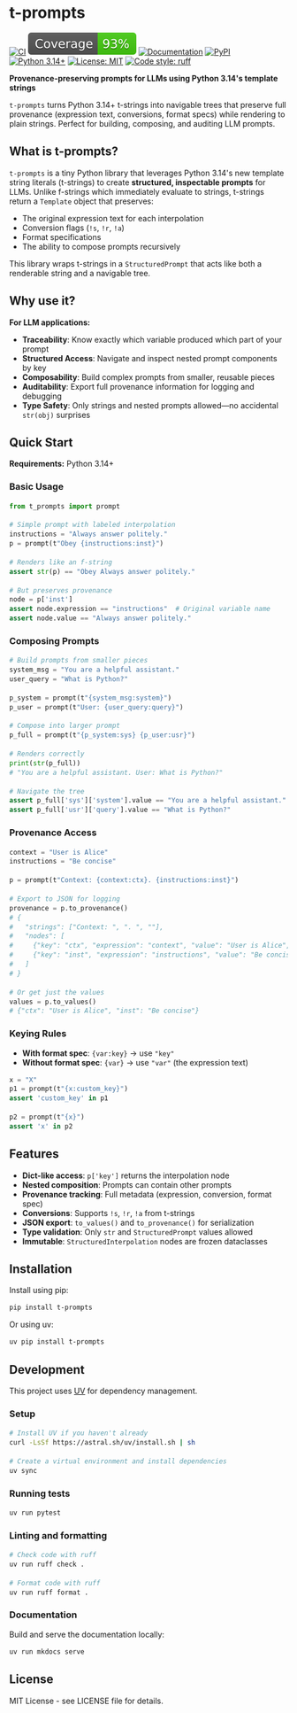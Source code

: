 # t-prompts

[![CI](https://github.com/habemus-papadum/t-prompts/actions/workflows/ci.yml/badge.svg)](https://github.com/habemus-papadum/t-prompts/actions/workflows/ci.yml)
[![Coverage](https://raw.githubusercontent.com/habemus-papadum/t-prompts/python-coverage-comment-action-data/badge.svg)](https://htmlpreview.github.io/?https://github.com/habemus-papadum/t-prompts/blob/python-coverage-comment-action-data/htmlcov/index.html)
[![Documentation](https://img.shields.io/badge/Documentation-blue.svg)](https://habemus-papadum.github.io/t-prompts/)
[![PyPI](https://img.shields.io/pypi/v/t-prompts.svg)](https://pypi.org/project/t-prompts/)
[![Python 3.14+](https://img.shields.io/badge/python-3.14+-blue.svg)](https://www.python.org/downloads/)
[![License: MIT](https://img.shields.io/badge/License-MIT-yellow.svg)](https://opensource.org/licenses/MIT)
[![Code style: ruff](https://img.shields.io/badge/code%20style-ruff-000000.svg)](https://github.com/astral-sh/ruff)

**Provenance-preserving prompts for LLMs using Python 3.14's template strings**

`t-prompts` turns Python 3.14+ t-strings into navigable trees that preserve full provenance (expression text, conversions, format specs) while rendering to plain strings. Perfect for building, composing, and auditing LLM prompts.

## What is t-prompts?

`t-prompts` is a tiny Python library that leverages Python 3.14's new template string literals (t-strings) to create **structured, inspectable prompts** for LLMs. Unlike f-strings which immediately evaluate to strings, t-strings return a `Template` object that preserves:

- The original expression text for each interpolation
- Conversion flags (`!s`, `!r`, `!a`)
- Format specifications
- The ability to compose prompts recursively

This library wraps t-strings in a `StructuredPrompt` that acts like both a renderable string and a navigable tree.

## Why use it?

**For LLM applications:**
- **Traceability**: Know exactly which variable produced which part of your prompt
- **Structured Access**: Navigate and inspect nested prompt components by key
- **Composability**: Build complex prompts from smaller, reusable pieces
- **Auditability**: Export full provenance information for logging and debugging
- **Type Safety**: Only strings and nested prompts allowed—no accidental `str(obj)` surprises

## Quick Start

**Requirements:** Python 3.14+

### Basic Usage

```python
from t_prompts import prompt

# Simple prompt with labeled interpolation
instructions = "Always answer politely."
p = prompt(t"Obey {instructions:inst}")

# Renders like an f-string
assert str(p) == "Obey Always answer politely."

# But preserves provenance
node = p['inst']
assert node.expression == "instructions"  # Original variable name
assert node.value == "Always answer politely."
```

### Composing Prompts

```python
# Build prompts from smaller pieces
system_msg = "You are a helpful assistant."
user_query = "What is Python?"

p_system = prompt(t"{system_msg:system}")
p_user = prompt(t"User: {user_query:query}")

# Compose into larger prompt
p_full = prompt(t"{p_system:sys} {p_user:usr}")

# Renders correctly
print(str(p_full))
# "You are a helpful assistant. User: What is Python?"

# Navigate the tree
assert p_full['sys']['system'].value == "You are a helpful assistant."
assert p_full['usr']['query'].value == "What is Python?"
```

### Provenance Access

```python
context = "User is Alice"
instructions = "Be concise"

p = prompt(t"Context: {context:ctx}. {instructions:inst}")

# Export to JSON for logging
provenance = p.to_provenance()
# {
#   "strings": ["Context: ", ". ", ""],
#   "nodes": [
#     {"key": "ctx", "expression": "context", "value": "User is Alice", ...},
#     {"key": "inst", "expression": "instructions", "value": "Be concise", ...}
#   ]
# }

# Or get just the values
values = p.to_values()
# {"ctx": "User is Alice", "inst": "Be concise"}
```

### Keying Rules

- **With format spec**: `{var:key}` → use `"key"`
- **Without format spec**: `{var}` → use `"var"` (the expression text)

```python
x = "X"
p1 = prompt(t"{x:custom_key}")
assert 'custom_key' in p1

p2 = prompt(t"{x}")
assert 'x' in p2
```

## Features

- **Dict-like access**: `p['key']` returns the interpolation node
- **Nested composition**: Prompts can contain other prompts
- **Provenance tracking**: Full metadata (expression, conversion, format spec)
- **Conversions**: Supports `!s`, `!r`, `!a` from t-strings
- **JSON export**: `to_values()` and `to_provenance()` for serialization
- **Type validation**: Only `str` and `StructuredPrompt` values allowed
- **Immutable**: `StructuredInterpolation` nodes are frozen dataclasses

## Installation

Install using pip:

```bash
pip install t-prompts
```

Or using uv:

```bash
uv pip install t-prompts
```

## Development

This project uses [UV](https://docs.astral.sh/uv/) for dependency management.

### Setup

```bash
# Install UV if you haven't already
curl -LsSf https://astral.sh/uv/install.sh | sh

# Create a virtual environment and install dependencies
uv sync
```

### Running tests

```bash
uv run pytest
```

### Linting and formatting

```bash
# Check code with ruff
uv run ruff check .

# Format code with ruff
uv run ruff format .
```

### Documentation

Build and serve the documentation locally:

```bash
uv run mkdocs serve
```

## License

MIT License - see LICENSE file for details.
